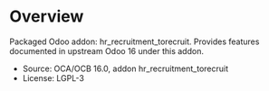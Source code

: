 # Overview

Packaged Odoo addon: hr_recruitment_torecruit. Provides features documented in upstream Odoo 16 under this addon.

- Source: OCA/OCB 16.0, addon hr_recruitment_torecruit
- License: LGPL-3
